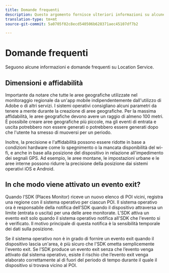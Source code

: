 ```yaml
---
title: Domande frequenti
description: Questo argomento fornisce ulteriori informazioni su alcune domande frequenti.
translation-type: tm+mt
source-git-commit: 5a0705f02c8ecd540506b628371aec45107df7b2

---
```



# Domande frequenti

Seguono alcune informazioni e domande frequenti su Location Service.

## Dimensioni e affidabilità

Importante da notare che tutte le aree geografiche utilizzate nel monitoraggio regionale da un&#39;app mobile indipendentemente dall&#39;utilizzo di Adobe o di altri servizi. I sistemi operativi consigliano alcuni parametri da tenere a mente durante la creazione di aree geografiche. Per la massima affidabilità, le aree geografiche devono avere un raggio di almeno 100 metri. È possibile creare aree geografiche più piccole, ma gli eventi di entrata e uscita potrebbero non essere generati o potrebbero essere generati dopo che l&#39;utente ha smesso di muoversi per un periodo.

Inoltre, la precisione e l&#39;affidabilità possono essere ridotte in base a condizioni hardware come lo spegnimento o la mancata disponibilità del wi-fi, e anche in base alla posizione del dispositivo in relazione all&#39;impedimento dei segnali GPS. Ad esempio, le aree montane, le impostazioni urbane e le aree interne possono ridurre la precisione della posizione dai sistemi operativi iOS e Android.

## In che modo viene attivato un evento exit?

Quando l’SDK (Places Monitor) riceve un nuovo elenco di POI vicini, registra una regione con il sistema operativo per ciascun POI. Il sistema operativo ora è responsabile della notifica dell’SDK quando il dispositivo attraversa un limite (entrata o uscita) per una delle aree monitorate. L&#39;SDK attiva un evento exit solo quando il sistema operativo notifica all&#39;SDK che l&#39;evento si è verificato. Il motivo principale di questa notifica è la sensibilità temporale dei dati sulla posizione.

Se il sistema operativo non è in grado di fornire un evento exit quando il dispositivo lascia un&#39;area, è più sicuro che l&#39;SDK ometta semplicemente l&#39;evento exit. Se l’SDK produce un evento exit senza che l’evento venga attivato dal sistema operativo, esiste il rischio che l’evento exit venga elaborato correttamente al di fuori del periodo di tempo durante il quale il dispositivo si trovava vicino al POI.
